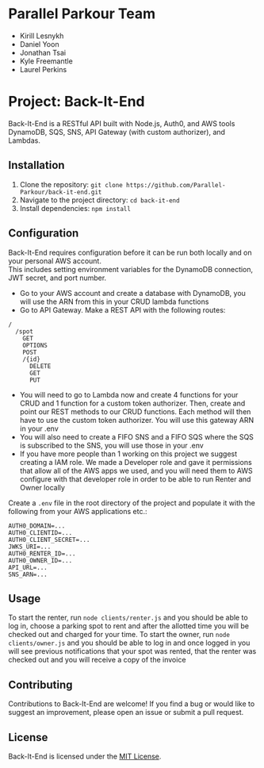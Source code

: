 # Parallel Parkour Team

* Kirill Lesnykh
* Daniel Yoon
* Jonathan Tsai
* Kyle Freemantle
* Laurel Perkins

# Project: Back-It-End

Back-It-End is a RESTful API built with Node.js, Auth0, and AWS tools DynamoDB, SQS, SNS, API Gateway (with custom authorizer), and Lambdas.

## Installation

1. Clone the repository: `git clone https://github.com/Parallel-Parkour/back-it-end.git`
2. Navigate to the project directory: `cd back-it-end`
3. Install dependencies: `npm install`

## Configuration

Back-It-End requires configuration before it can be run both locally and on your personal AWS account.  
This includes setting environment variables for the DynamoDB connection, JWT secret, and port number.  

- Go to your AWS account and create a database with DynamoDB, you will use the ARN from this in your CRUD lambda functions
- Go to API Gateway. Make a REST API with the following routes:  

```
/  
  /spot  
    GET  
    OPTIONS  
    POST  
    /{id}  
      DELETE  
      GET  
      PUT  
```
      
- You will need to go to Lambda now and create 4 functions for your CRUD and 1 function for a custom token authorizer. Then, create and point our REST methods to our CRUD functions. Each method will then have to use the custom token authorizer. You will use this gateway ARN in your .env
- You will also need to create a FIFO SNS and a FIFO SQS where the SQS is subscribed to the SNS, you will use those in your .env
- If you have more people than 1 working on this project we suggest creating a IAM role. We made a Developer role and gave it permissions that allow all of the AWS apps we used, and you will need them to AWS configure with that developer role in order to be able to run Renter and Owner locally
      

Create a `.env` file in the root directory of the project and populate it with the following from your AWS applications etc.:

```
AUTH0_DOMAIN=...
AUTH0_CLIENTID=...
AUTH0_CLIENT_SECRET=...
JWKS_URI=...
AUTH0_RENTER_ID=...
AUTH0_OWNER_ID=...
API_URL=...
SNS_ARN=...
```

## Usage

To start the renter, run `node clients/renter.js` and you should be able to log in, choose a parking spot to rent and after the allotted time you will be checked out and charged for your time. To start the owner, run `node clients/owner.js` and you should be able to log in and once logged in you will see previous notifications that your spot was rented, that the renter was checked out and you will receive a copy of the invoice


## Contributing

Contributions to Back-It-End are welcome! If you find a bug or would like to suggest an improvement, please open an issue or submit a pull request.

## License

Back-It-End is licensed under the [MIT License](https://opensource.org/licenses/MIT).
